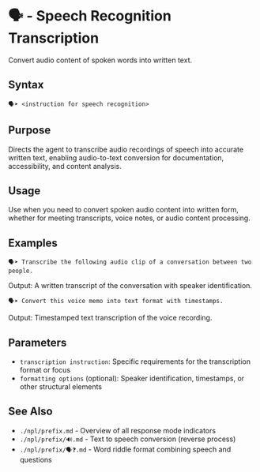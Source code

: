 # 🗣️ - Speech Recognition Transcription
Convert audio content of spoken words into written text.

## Syntax
`🗣️➤ <instruction for speech recognition>`

## Purpose
Directs the agent to transcribe audio recordings of speech into accurate written text, enabling audio-to-text conversion for documentation, accessibility, and content analysis.

## Usage
Use when you need to convert spoken audio content into written form, whether for meeting transcripts, voice notes, or audio content processing.

## Examples
```example
🗣️➤ Transcribe the following audio clip of a conversation between two people.
```

Output: A written transcript of the conversation with speaker identification.

```example
🗣️➤ Convert this voice memo into text format with timestamps.
```

Output: Timestamped text transcription of the voice recording.

## Parameters
- `transcription instruction`: Specific requirements for the transcription format or focus
- `formatting options` (optional): Speaker identification, timestamps, or other structural elements

## See Also
- `./npl/prefix.md` - Overview of all response mode indicators
- `./npl/prefix/🔊.md` - Text to speech conversion (reverse process)
- `./npl/prefix/🗣️❓.md` - Word riddle format combining speech and questions